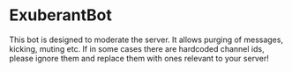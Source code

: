 # ExuberantBot
This bot is designed to moderate the server. It allows purging of messages, kicking, muting etc. If in some cases there are hardcoded channel ids, please ignore them and replace them with ones relevant to your server!
